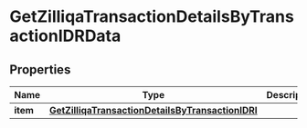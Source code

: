 

# GetZilliqaTransactionDetailsByTransactionIDRData


## Properties

Name | Type | Description | Notes
------------ | ------------- | ------------- | -------------
**item** | [**GetZilliqaTransactionDetailsByTransactionIDRI**](GetZilliqaTransactionDetailsByTransactionIDRI.md) |  | 




